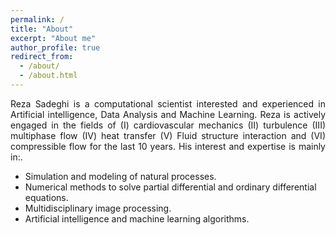 ```yaml
---
permalink: /
title: "About"
excerpt: "About me"
author_profile: true
redirect_from: 
  - /about/
  - /about.html
---
```


<p style="text-align:justify">Reza Sadeghi is a computational scientist interested and experienced in Artificial intelligence, Data Analysis and Machine Learning. Reza is actively engaged in the fields of (I) cardiovascular mechanics (II) turbulence (III) multiphase flow (IV) heat transfer (V) Fluid structure interaction and (VI) compressible flow for the last 10 years. His interest and expertise is mainly in:.</p>
<ul>
  <li>Simulation and modeling of natural processes.</li>
  <li>Numerical methods to solve partial differential and ordinary differential equations. </li>
  <li>Multidisciplinary image processing.</li>
  <li>Artificial intelligence and machine learning algorithms.</li>
</ul> 
